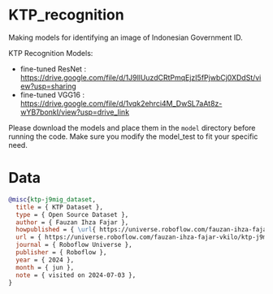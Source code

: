 # KTP_recognition
Making models for identifying an image of Indonesian Government ID.

KTP Recognition Models:
- fine-tuned ResNet : https://drive.google.com/file/d/1J9llUuzdCRtPmqEjzI5fPjwbCj0XDdSt/view?usp=sharing
- fine-tuned VGG16  : https://drive.google.com/file/d/1vqk2ehrci4M_DwSL7aAt8z-wYB7bonkI/view?usp=drive_link

Please download the models and place them in the `model` directory before running the code.
Make sure you modify the model_test to fit your specific need.

# Data
```bibtex
@misc{ktp-j9mig_dataset,
  title = { KTP Dataset },
  type = { Open Source Dataset },
  author = { Fauzan Ihza Fajar },
  howpublished = { \url{ https://universe.roboflow.com/fauzan-ihza-fajar-vkilo/ktp-j9mig } },
  url = { https://universe.roboflow.com/fauzan-ihza-fajar-vkilo/ktp-j9mig },
  journal = { Roboflow Universe },
  publisher = { Roboflow },
  year = { 2024 },
  month = { jun },
  note = { visited on 2024-07-03 },
}
